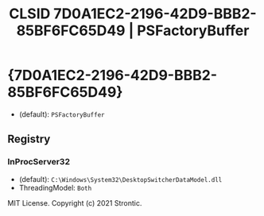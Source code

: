 ﻿---
title: "CLSID 7D0A1EC2-2196-42D9-BBB2-85BF6FC65D49 | PSFactoryBuffer"
excerpt: What is COM-Object CLSID 7D0A1EC2-2196-42D9-BBB2-85BF6FC65D49?
---

# {7D0A1EC2-2196-42D9-BBB2-85BF6FC65D49}

* (default): `PSFactoryBuffer`

## Registry


### InProcServer32

* (default): `C:\Windows\System32\DesktopSwitcherDataModel.dll`
* ThreadingModel: `Both`

MIT License. Copyright (c) 2021 Strontic.


